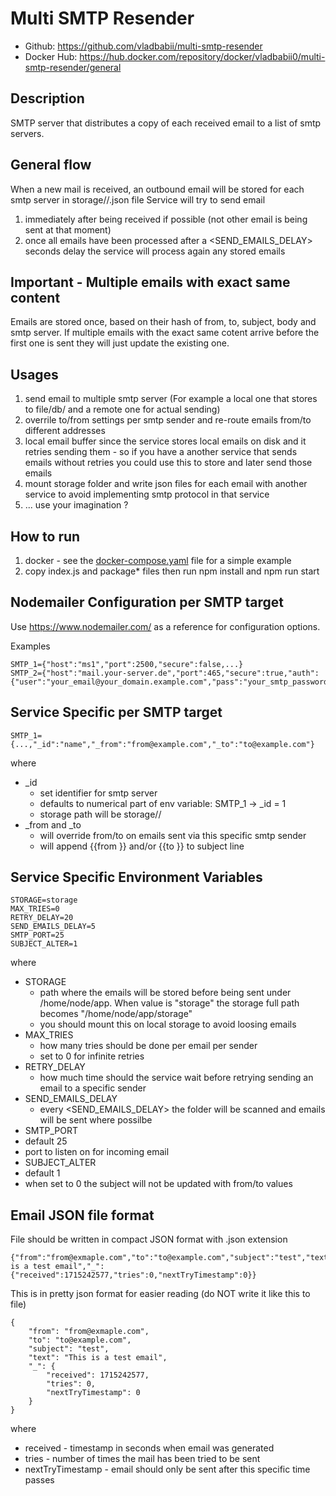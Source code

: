 # Multi SMTP Resender
* Github: https://github.com/vladbabii/multi-smtp-resender
* Docker Hub: https://hub.docker.com/repository/docker/vladbabii0/multi-smtp-resender/general

## Description
SMTP server that distributes a copy of each received email to a list of smtp servers.

## General flow
When a new mail is received, an outbound email will be stored for each smtp server in storage/<smtp id>/<hash of data>.json file
Service will try to send email 
1. immediately after being received if possible (not other email is being sent at that moment)
2. once all emails have been processed after a <SEND_EMAILS_DELAY> seconds delay the service will process again any stored emails

## Important - Multiple emails with exact same content
Emails are stored once, based on their hash of from, to, subject, body and smtp server. If multiple emails with the exact same cotent arrive before the first one is sent they will just update the existing one.

## Usages
1. send email to multiple smtp server (For example a local one that stores to file/db/ and a remote one for actual sending)
2. overrile to/from settings per smtp sender and re-route emails from/to different addresses
3. local email buffer since the service stores local emails on disk and it retries sending them - so if you have a another service that sends emails without retries you could use this to store and later send those emails
4. mount storage folder and write json files for each email with another service to avoid implementing smtp protocol in that service
5. ... use your imagination ?

## How to run
1. docker - see the [docker-compose.yaml](docker-compose.yaml) file for a simple example
2. copy index.js and package* files then run npm install and npm run start

## Nodemailer Configuration per SMTP target
Use https://www.nodemailer.com/ as a reference for configuration options.

Examples
```
SMTP_1={"host":"ms1","port":2500,"secure":false,...}
SMTP_2={"host":"mail.your-server.de","port":465,"secure":true,"auth":{"user":"your_email@your_domain.example.com","pass":"your_smtp_password"},"_from":"your_email@your_domain.example.com","_id":"external_sender"}

```

## Service Specific per SMTP target
```
SMTP_1={...,"_id":"name","_from":"from@example.com","_to":"to@example.com"}
```
where
* _id
  * set identifier for smtp server
  * defaults to numerical part of env variable: SMTP_1 -> _id = 1
  * storage path will be storage/<value of _id>/
* _from and _to
  * will override from/to on emails sent via this specific smtp sender
  * will append {{from <original from email address>}} and/or {{to <original to email address>}} to subject line


## Service Specific Environment Variables
```
STORAGE=storage
MAX_TRIES=0
RETRY_DELAY=20
SEND_EMAILS_DELAY=5
SMTP_PORT=25
SUBJECT_ALTER=1
```
where
* STORAGE
  * path where the emails will be stored before being sent under /home/node/app. When value is "storage" the storage full path becomes "/home/node/app/storage"
  * you should mount this on local storage to avoid loosing emails
* MAX_TRIES
  * how many tries should be done per email per sender
  * set to 0 for infinite retries
* RETRY_DELAY
  * how much time should the service wait before retrying sending an email to a specific sender
* SEND_EMAILS_DELAY
  * every <SEND_EMAILS_DELAY> the folder will be scanned and emails will be sent where possilbe
* SMTP_PORT
 * default 25
 * port to listen on for incoming email
* SUBJECT_ALTER
 * default 1
 * when set to 0 the subject will not be updated with from/to values

## Email JSON file format

File should be written in compact JSON format with .json extension
```
{"from":"from@exmaple.com","to":"to@example.com","subject":"test","text":"This is a test email","_":{"received":1715242577,"tries":0,"nextTryTimestamp":0}}
```

This is in pretty json format for easier reading (do NOT write it like this to file)
```
{
    "from": "from@exmaple.com",
    "to": "to@example.com",
    "subject": "test",
    "text": "This is a test email",
    "_": {
        "received": 1715242577,
        "tries": 0,
        "nextTryTimestamp": 0
    }
}
```
where
* received - timestamp in seconds when email was generated
* tries - number of times the mail has been tried to be sent
* nextTryTimestamp - email should only be sent after this specific time passes

